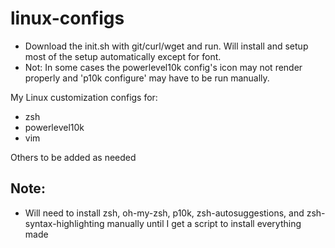 # linux-configs
- Download the init.sh with git/curl/wget and run. Will install and setup most of the setup automatically except for font.
- Not: In some cases the powerlevel10k config's icon may not render properly and 'p10k configure' may have to be run manually.

My Linux customization configs for:
- zsh
- powerlevel10k
- vim

Others to be added as needed


## Note:
- Will need to install zsh, oh-my-zsh, p10k, zsh-autosuggestions, and zsh-syntax-highlighting manually until I get a script to install everything made
